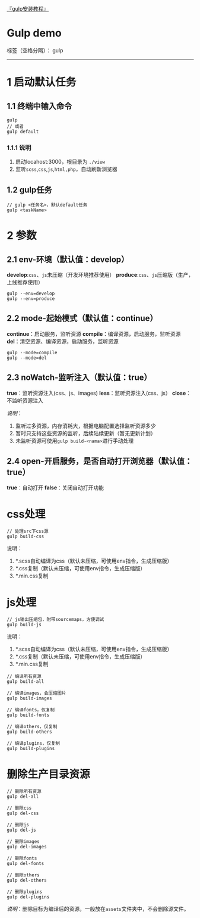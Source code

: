 [『gulp安装教程』](http://blog.csdn.net/qq_23215957/article/details/51050460 "如有问题请联系842337932@qq.com")

# Gulp demo

标签（空格分隔）： gulp

---


# 1 启动默认任务

## 1.1 终端中输入命令
```
gulp
// 或者
gulp default
```
### 1.1.1 说明
1. 启动locahost:3000，根目录为 `./view`
2. 监听`scss`,`css`,`js`,`html,php`，自动刷新浏览器

## 1.2 gulp任务
```
// gulp <任务名>，默认default任务
gulp <taskName>
```

# 2 参数

## 2.1 env-环境（默认值：develop）
**develop**:`css`、`js`未压缩（开发环境推荐使用）	
**produce**:`css`、`js`压缩版（生产，上线推荐使用）
```
gulp --env=develop
gulp --env=produce
```

## 2.2 mode-起始模式（默认值：continue）
**continue**：启动服务，监听资源
**compile**：编译资源，启动服务，监听资源
**del**：清空资源、编译资源，启动服务，监听资源
```
gulp --mode=compile
gulp --mode=del
```

## 2.3 noWatch-监听注入（默认值：true）
**true**：监听资源注入(css、js、images)
**less**：监听资源注入(css、js）
**close**：不监听资源注入

*说明*：
1. 监听过多资源，内存消耗大，根据电脑配置选择监听资源多少
2. 暂时只支持这些资源的监听，后续陆续更新（暂无更新计划）
3. 未监听资源可使用`gulp build-<nama>`进行手动处理

## 2.4 open-开启服务，是否自动打开浏览器（默认值：true）
**true**：自动打开
**false**：关闭自动打开功能


# css处理
```
// 处理src下css源
gulp build-css
```
说明：
1. *.scss自动编译为css（默认未压缩，可使用env指令，生成压缩版）
2. *.css复制（默认未压缩，可使用env指令，生成压缩版）
3. *.min.css复制


# js处理
```
// js输出压缩包，附带sourcemaps，方便调试
gulp build-js
```
说明：
1. *.scss自动编译为css（默认未压缩，可使用env指令，生成压缩版）
2. *.css复制（默认未压缩，可使用env指令，生成压缩版）
3. *.min.css复制

```
// 编译所有资源
gulp build-all

// 编译images，会压缩图片
gulp build-images

// 编译fonts，仅复制
gulp build-fonts

// 编译others，仅复制
gulp build-others

// 编译plugins，仅复制
gulp build-plugins
```

# 删除生产目录资源
```
// 删除所有资源
gulp del-all

// 删除css
gulp del-css

// 删除js
gulp del-js

// 删除images
gulp del-images

// 删除fonts
gulp del-fonts

// 删除others
gulp del-others

// 删除plugins
gulp del-plugins
```
*说明*：删除目标为编译后的资源，一般放在`assets`文件夹中，不会删除源文件。
